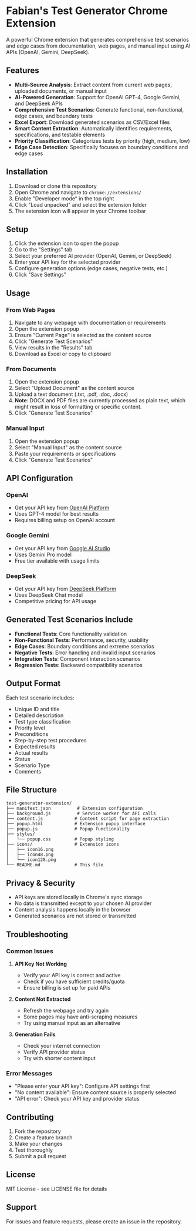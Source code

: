 # Fabian's Test Generator Chrome Extension

A powerful Chrome extension that generates comprehensive test scenarios and edge cases from documentation, web pages, and manual input using AI APIs (OpenAI, Gemini, DeepSeek).

## Features

- **Multi-Source Analysis**: Extract content from current web pages, uploaded documents, or manual input
- **AI-Powered Generation**: Support for OpenAI GPT-4, Google Gemini, and DeepSeek APIs
- **Comprehensive Test Scenarios**: Generate functional, non-functional, edge cases, and boundary tests
- **Excel Export**: Download generated scenarios as CSV/Excel files
- **Smart Content Extraction**: Automatically identifies requirements, specifications, and testable elements
- **Priority Classification**: Categorizes tests by priority (high, medium, low)
- **Edge Case Detection**: Specifically focuses on boundary conditions and edge cases

## Installation

1. Download or clone this repository
2. Open Chrome and navigate to `chrome://extensions/`
3. Enable "Developer mode" in the top right
4. Click "Load unpacked" and select the extension folder
5. The extension icon will appear in your Chrome toolbar

## Setup

1. Click the extension icon to open the popup
2. Go to the "Settings" tab
3. Select your preferred AI provider (OpenAI, Gemini, or DeepSeek)
4. Enter your API key for the selected provider
5. Configure generation options (edge cases, negative tests, etc.)
6. Click "Save Settings"

## Usage

### From Web Pages
1. Navigate to any webpage with documentation or requirements
2. Open the extension popup
3. Ensure "Current Page" is selected as the content source
4. Click "Generate Test Scenarios"
5. View results in the "Results" tab
6. Download as Excel or copy to clipboard

### From Documents
1. Open the extension popup
2. Select "Upload Document" as the content source
3. Upload a text document (.txt, .pdf, .doc, .docx)
4. **Note**: DOCX and PDF files are currently processed as plain text, which might result in loss of formatting or specific content.
5. Click "Generate Test Scenarios"

### Manual Input
1. Open the extension popup
2. Select "Manual Input" as the content source
3. Paste your requirements or specifications
4. Click "Generate Test Scenarios"

## API Configuration

### OpenAI
- Get your API key from [OpenAI Platform](https://platform.openai.com/api-keys)
- Uses GPT-4 model for best results
- Requires billing setup on OpenAI account

### Google Gemini
- Get your API key from [Google AI Studio](https://makersuite.google.com/app/apikey)
- Uses Gemini Pro model
- Free tier available with usage limits

### DeepSeek
- Get your API key from [DeepSeek Platform](https://platform.deepseek.com/)
- Uses DeepSeek Chat model
- Competitive pricing for API usage

## Generated Test Scenarios Include

- **Functional Tests**: Core functionality validation
- **Non-Functional Tests**: Performance, security, usability
- **Edge Cases**: Boundary conditions and extreme scenarios
- **Negative Tests**: Error handling and invalid input scenarios
- **Integration Tests**: Component interaction scenarios
- **Regression Tests**: Backward compatibility scenarios

## Output Format

Each test scenario includes:
- Unique ID and title
- Detailed description
- Test type classification
- Priority level
- Preconditions
- Step-by-step test procedures
- Expected results
- Actual results
- Status
- Scenario Type
- Comments

## File Structure

```
test-generator-extension/
├── manifest.json          # Extension configuration
├── background.js          # Service worker for API calls
├── content.js            # Content script for page extraction
├── popup.html            # Extension popup interface
├── popup.js              # Popup functionality
├── styles/
│   └── popup.css         # Popup styling
├── icons/                # Extension icons
│   ├── icon16.png
│   ├── icon48.png
│   └── icon128.png
└── README.md             # This file
```

## Privacy & Security

- API keys are stored locally in Chrome's sync storage
- No data is transmitted except to your chosen AI provider
- Content analysis happens locally in the browser
- Generated scenarios are not stored or transmitted

## Troubleshooting

### Common Issues

1. **API Key Not Working**
   - Verify your API key is correct and active
   - Check if you have sufficient credits/quota
   - Ensure billing is set up for paid APIs

2. **Content Not Extracted**
   - Refresh the webpage and try again
   - Some pages may have anti-scraping measures
   - Try using manual input as an alternative

3. **Generation Fails**
   - Check your internet connection
   - Verify API provider status
   - Try with shorter content input

### Error Messages

- "Please enter your API key": Configure API settings first
- "No content available": Ensure content source is properly selected
- "API error": Check your API key and provider status

## Contributing

1. Fork the repository
2. Create a feature branch
3. Make your changes
4. Test thoroughly
5. Submit a pull request

## License

MIT License - see LICENSE file for details

## Support

For issues and feature requests, please create an issue in the repository.
